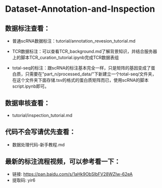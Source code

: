 # Dataset-Annotation-and-Inspection

## 数据标注查看：
- 普通scRNA数据标注：tutorial/annotation_revesion_tutorial.md

- TCR数据标注：可以查看TCR_background.md了解背景知识，并结合服务器上的脚本TCR_curation_tutorial.ipynb完成TCR数据表组

- total-seq的标注：跟scRNA的标注基本完全一样，只是矩阵的基因变成了蛋白质，只需要在"part_n/processed_data/"下新建立一个total-seq/文件夹，在这个文件夹下面存储.tsv的格式的蛋白质矩阵而已，使用scRNA的脚本script.ipynb即可。

## 数据审核查看：
- tutorial/inspection_tutorial.md

## 代码不会写请优先查看：
- 数据处理代码-新手教程.md


## 最新的标注流程视频，可以参考看一下：
- 链接: https://pan.baidu.com/s/1aHk9ObSIbFV28WZIw-62eA 
- 提取码: yir6 
